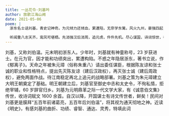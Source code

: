 ```yaml
---
title: 一丛花令·刘基吟
author: 放歌江海山阙
date: 2021-05-06
poem: |
  浙东名士话刘基，青史记神奇。为元倾力还倾血，累遭陷，无奈学东篱。风火九州，豪强四起，何处是归依？

  听闻重八志天齐，鸾凤可堪栖。先消强汉后消周，追元虏，件件先机。尽心谋国，诗词惊世，神鬼也嘘唏！
---
```


刘基，又称刘伯温。元末明初浙东人。少年时，刘基就有神童称号，23 岁获进士。在元为官，因才能和功绩突出，累遭构陷。不惑之年隐居浙东，著书立说，作《郁离子》。天命之年被朱元璋（俗称朱重八）请出委任谋臣，根据陈友谅和张士诚的职业和性格特点，提出先灭陈友谅（建后汉政权），再灭张士诚（建后周政权），避免两面作战。待江南稳定再北上追元的战略部署。刘基之策为朱元璋建立大明王朝奠定了基础。明王朝建立后，刘基官至御史中丞和太史令，不徇私情，拒绝宰辅，60 岁辞官归乡。刘基为元明鼎革之际一代文学大家，有《诚意伯文集》传世，收诗词赋文 1600 余首。自汉以降，开国谋士有诗文传世者，鲜矣！民间对刘基更是膜拜“五百年前诸葛亮，五百年后刘伯温”，将其视为通天彻地之神。近读《明史》，有感刘基的曲折、功绩、睿智、通达、灵秀，特填此词
